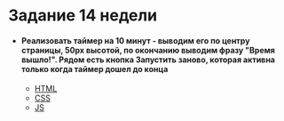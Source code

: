 # **Задание 14 недели**
+ #### Реализовать таймер на 10 минут - выводим его по центру страницы, 50px высотой, по окончанию выводим фразу "Время вышло!". Рядом есть кнопка Запустить заново, которая активна только когда таймер дошел до конца
  + [HTML](https://github.com/Kalinin-Alexander/first_rep/blob/main/14Week/Time.html)
  + [CSS](https://github.com/Kalinin-Alexander/first_rep/blob/main/14Week/time.css)
  + [JS](https://github.com/Kalinin-Alexander/first_rep/blob/main/14Week/time.js)
